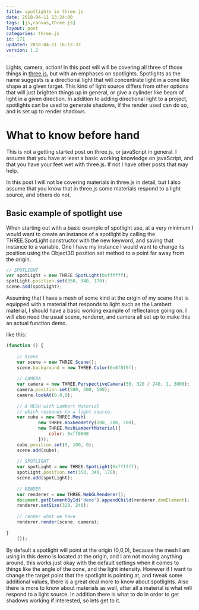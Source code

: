 ```yaml
---
title: spotlights in three.js
date: 2018-04-11 13:24:00
tags: [js,canvas,three.js]
layout: post
categories: three.js
id: 171
updated: 2018-04-11 16:13:33
version: 1.2
---
```


Lights, camera, action! In this post will will be covering all three of those things in [three.js](https://threejs.org/), but with an emphases on spotlights. Spotlights as the name suggests is a directional light that will concentrate light in a cone like shape at a given target. This kind of light source differs from other options that will just brighten things up in general, or give a cylinder like beam of light in a given direction. In addition to adding directional light to a project, spotlights can be used to generate shadows, if the render used can do so, and is set up to render shadows.

<!-- more -->

# What to know before hand

This is not a getting started post on three.js, or javaScript in general. I assume that you have at least a basic working knowledge on javaScript, and that you have your feet wet with three.js. If not I have other posts that may help.

In this post I will not be covering materials in three.js in detail, but I also assume that you know that in three.js some materials respond to a light source, and others do not.

## Basic example of spotlight use

When starting out with a basic example of spotlight use, at a very minimum I would want to create an instance of a spotlight by calling the THREE.SpotLight constructor with the new keyword, and saving that instance to a variable. One I have my instance I would want to change its position using the Object3D position.set method to a point far away from the origin.

```js
// SPOTLIGHT
var spotLight = new THREE.SpotLight(0xffffff);
spotLight.position.set(350, 340, 170);
scene.add(spotLight);
```

Assuming that I have a mesh of some kind at the origin of my scene that is equipped with a material that responds to light such as the Lambert material, I should have a basic working example of reflectance going on. I will also need the usual scene, renderer, and camera all set up to make this an actual function demo.

like this:
```js
(function () {
 
    // Scene
    var scene = new THREE.Scene();
    scene.background = new THREE.Color(0x0f0f0f);
 
    // CAMERA
    var camera = new THREE.PerspectiveCamera(50, 320 / 240, 1, 3000);
    camera.position.set(500, 500, 500);
    camera.lookAt(0,0,0);
 
    // A MESH with Lambert Material
    // which responds to a light source.
    var cube = new THREE.Mesh(
            new THREE.BoxGeometry(200, 200, 200),
            new THREE.MeshLambertMaterial({
                color: 0xff0000
            }));
    cube.position.set(0, 100, 0);
    scene.add(cube);
 
    // SPOTLIGHT
    var spotLight = new THREE.SpotLight(0xffffff);
    spotLight.position.set(350, 340, 170);
    scene.add(spotLight);
 
    // RENDER
    var renderer = new THREE.WebGLRenderer();
    document.getElementById('demo').appendChild(renderer.domElement);
    renderer.setSize(320, 240);
 
    // render what we have
    renderer.render(scene, camera);
 
}
    ());
```

By default a spotlight will point at the origin (0,0,0), because the mesh I am using in this demo is located at the origin, and I am not moving anything around, this works just okay with the default settings when it comes to things like the angle of the cone, and the light intensity. However if I want to change the target point that the spotlight is pointing at, and tweak some additional values, there is a great deal more to know about spotlights. Also there is more to know about materials as well, after all a material is what will respond to a light source. In addition there is what to do in order to get shadows working if interested, so lets get to it.

